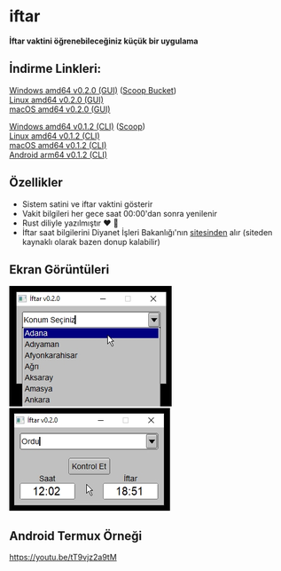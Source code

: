 # iftar

**İftar vaktini öğrenebileceğiniz küçük bir uygulama**

## İndirme Linkleri:
[Windows amd64 v0.2.0 (GUI)](https://github.com/omerakgoz34/iftar/releases/download/v0.2.0/iftar_v0.2.0_windows_amd64.zip) ([Scoop Bucket](https://github.com/omerakgoz34/scoop-bucket))  
[Linux amd64 v0.2.0 (GUI)](https://github.com/omerakgoz34/iftar/releases/download/v0.2.0/iftar_v0.2.0_linux_amd64.zip)  
[macOS amd64 v0.2.0 (GUI)](https://github.com/omerakgoz34/iftar/releases/download/v0.2.0/iftar_v0.2.0_macos_amd64.zip)  
  
[Windows amd64 v0.1.2 (CLI)](https://github.com/omerakgoz34/iftar/releases/download/v0.1.2/iftar_v0.1.2_windows_amd64.zip) ([Scoop](https://github.com/omerakgoz34/iftar/raw/f8e14390d2d17a9dcf76366d10ed4a8abfade9be/iftar.json))  
[Linux amd64 v0.1.2 (CLI)](https://github.com/omerakgoz34/iftar/releases/download/v0.1.2/iftar_v0.1.2_linux_amd64.zip)  
[macOS amd64 v0.1.2 (CLI)](https://github.com/omerakgoz34/iftar/releases/download/v0.1.2/iftar_v0.1.2_macos_amd64.zip)  
[Android arm64 v0.1.2 (CLI)](https://github.com/omerakgoz34/iftar/releases/download/v0.1.2/iftar_v0.1.2_android_arm64.zip)

## Özellikler

* Sistem satini ve iftar vaktini gösterir
* Vakit bilgileri her gece saat 00:00'dan sonra yenilenir
* Rust diliyle yazılmıştır ❤ 🦀
* İftar saat bilgilerini Diyanet İşleri Bakanlığı'nın [sitesinden](https://namazvakitleri.diyanet.gov.tr/tr-TR) alır (siteden kaynaklı olarak bazen donup kalabilir)

## Ekran Görüntüleri
![ss1](https://github.com/omerakgoz34/iftar/raw/main/screenshots/ss1.jpg)  
![ss2](https://github.com/omerakgoz34/iftar/raw/main/screenshots/ss2.jpg)  
  
## Android Termux Örneği
https://youtu.be/tT9vjz2a9tM
